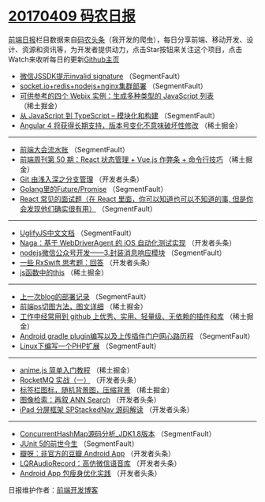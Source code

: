 # [20170409 码农日报](https://toutiao.qdkfweb.cn/date/2017/04/09)

[前端日报](https://qdkfweb.cn/c/news)栏目数据来自[码农头条](https://toutiao.qdkfweb.cn/)（我开发的爬虫），每日分享前端、移动开发、设计、资源和资讯等，为开发者提供动力，点击Star按钮来关注这个项目，点击Watch来收听每日的更新[Github主页](https://github.com/kujian/frontendDaily)
* [微信JSSDK提示invalid signature](https://toutiao.qdkfweb.cn/33932.html) （SegmentFault）
* [socket.io+redis+nodejs+nginx集群部署](https://toutiao.qdkfweb.cn/33938.html) （SegmentFault）
* [可供参考的四个 Webix 实例：生成多种类型的 JavaScript 列表](https://toutiao.qdkfweb.cn/33905.html) （稀土掘金）
* [从 JavaScript 到 TypeScript &#8211; 模块化和构建](https://toutiao.qdkfweb.cn/33927.html) （SegmentFault）
* [Angular 4 将获得长期支持，版本号变化不意味破坏性修改](https://toutiao.qdkfweb.cn/33906.html) （稀土掘金）

***
* [前端大会流水账](https://toutiao.qdkfweb.cn/33929.html) （SegmentFault）
* [前端周刊第 50 期：React 状态管理 + Vue.js 作弊条 + 命令行技巧](https://toutiao.qdkfweb.cn/33908.html) （稀土掘金）
* [Git 由浅入深之分支管理](https://toutiao.qdkfweb.cn/33941.html) （开发者头条）
* [Golang里的Future/Promise](https://toutiao.qdkfweb.cn/33931.html) （SegmentFault）
* [React 常见的面试题（在 React 里面，你可以知道也可以不知道的事, 但是你会发现他们确实很有用）](https://toutiao.qdkfweb.cn/33934.html) （SegmentFault）

***
* [UglifyJS中文文档](https://toutiao.qdkfweb.cn/33925.html) （SegmentFault）
* [Naga：基于 WebDriverAgent 的 iOS 自动化测试实现](https://toutiao.qdkfweb.cn/33957.html) （开发者头条）
* [nodejs微信公众号开发——3.封装消息响应模块](https://toutiao.qdkfweb.cn/33936.html) （SegmentFault）
* [一些 RxSwift 思考题：回答](https://toutiao.qdkfweb.cn/33959.html) （开发者头条）
* [js函数中的this](https://toutiao.qdkfweb.cn/33907.html) （稀土掘金）

***
* [上一次blog的部署记录](https://toutiao.qdkfweb.cn/33940.html) （SegmentFault）
* [前端ps切图方法，图文详细](https://toutiao.qdkfweb.cn/33910.html) （稀土掘金）
* [工作中经常用到 github 上优秀、实用、轻量级、无依赖的插件和库](https://toutiao.qdkfweb.cn/33911.html) （稀土掘金）
* [Android gradle plugin编写以及上传插件门户网心路历程](https://toutiao.qdkfweb.cn/33935.html) （SegmentFault）
* [Linux下编写一个PHP扩展](https://toutiao.qdkfweb.cn/33926.html) （SegmentFault）

***
* [anime.js 简单入门教程](https://toutiao.qdkfweb.cn/33909.html) （稀土掘金）
* [RocketMQ 实战（一）](https://toutiao.qdkfweb.cn/33942.html) （开发者头条）
* [标签栏图标，随机背景图，压缩背景](https://toutiao.qdkfweb.cn/33912.html) （稀土掘金）
* [图像检索：再叙 ANN Search](https://toutiao.qdkfweb.cn/33956.html) （开发者头条）
* [iPad 分屏框架 SPStackedNav 源码解读](https://toutiao.qdkfweb.cn/33958.html) （开发者头条）

***
* [ConcurrentHashMap源码分析_JDK1.8版本](https://toutiao.qdkfweb.cn/33937.html) （SegmentFault）
* [JUnit 5的前世今生](https://toutiao.qdkfweb.cn/33939.html) （SegmentFault）
* [瓣呀：非官方的豆瓣 Android App](https://toutiao.qdkfweb.cn/33950.html) （开发者头条）
* [LQRAudioRecord：高仿微信语音库](https://toutiao.qdkfweb.cn/33951.html) （开发者头条）
* [Android App 包瘦身优化实践](https://toutiao.qdkfweb.cn/33952.html) （开发者头条）

日报维护作者：[前端开发博客](https://qdkfweb.cn/) 